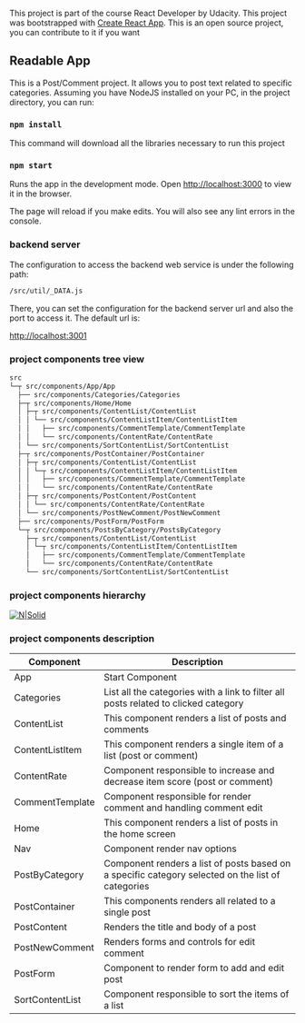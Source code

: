 This project is part of the course React Developer by Udacity.
This project was bootstrapped with [Create React App](https://github.com/facebook/create-react-app).
This is an open source project, you can contribute to it if you want

## Readable App

This is a Post/Comment project. It allows you to post text related to specific categories.
Assuming you have NodeJS installed on your PC, in the project directory, you can run:

### `npm install`
This command will download all the libraries necessary to run this project

### `npm start`

Runs the app in the development mode.
Open [http://localhost:3000](http://localhost:3000) to view it in the browser.

The page will reload if you make edits.
You will also see any lint errors in the console.

### backend server
The configuration to access the backend web service is under the following path: 

```sh
/src/util/_DATA.js
```

There, you can set the configuration for the backend server url and also the port to access it. The default url is:

[http://localhost:3001](http://localhost:3001)

### project components tree view
```bash
src
└─┬ src/components/App/App
  ├── src/components/Categories/Categories
  ├─┬ src/components/Home/Home
  │ ├─┬ src/components/ContentList/ContentList
  │ │ └── src/components/ContentListItem/ContentListItem
  │ │   ├── src/components/CommentTemplate/CommentTemplate
  │ │   └── src/components/ContentRate/ContentRate
  │ └── src/components/SortContentList/SortContentList
  ├─┬ src/components/PostContainer/PostContainer
  │ ├─┬ src/components/ContentList/ContentList
  │ │ └─┬ src/components/ContentListItem/ContentListItem
  │ │   ├── src/components/CommentTemplate/CommentTemplate
  │ │   └── src/components/ContentRate/ContentRate
  │ ├─┬ src/components/PostContent/PostContent
  │ │ └── src/components/ContentRate/ContentRate
  │ └── src/components/PostNewComment/PostNewComment
  ├── src/components/PostForm/PostForm
  └─┬ src/components/PostsByCategory/PostsByCategory
    ├─┬ src/components/ContentList/ContentList
    │ └─┬ src/components/ContentListItem/ContentListItem
    │   ├── src/components/CommentTemplate/CommentTemplate
    │   └── src/components/ContentRate/ContentRate
    └── src/components/SortContentList/SortContentList
```

### project components hierarchy

[![N|Solid](https://cdn1.imggmi.com/uploads/2019/1/26/1ebee0e53c5d56e7575ea94bcef4c0b1-full.png)](https://nodesource.com/products/nsolid)

### project components description

| Component | Description |
| ------ | ------ |
| App | Start Component |
| Categories | List all the categories with a link to filter all posts related to clicked category |
| ContentList | This component renders a list of posts and comments |
| ContentListItem | This component renders a single item of a list (post or comment) |
| ContentRate | Component responsible to increase and decrease item score (post or comment) |
| CommentTemplate | Component responsible for render comment and  handling comment edit  |
| Home | This component renders a list of posts in the home screen |
| Nav | Component render nav options |
| PostByCategory | Component renders a list of posts based on a specific category selected on the list of categories |
| PostContainer | This components renders all related to a single post |
| PostContent | Renders the title and body of a post |
| PostNewComment | Renders forms and controls for edit comment  |
| PostForm | Component to render form to add and edit post |
| SortContentList | Component responsible to sort the items of a list |